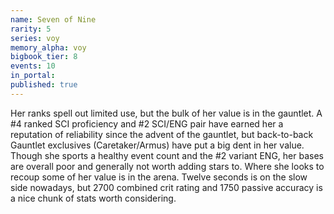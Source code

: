 ```yaml
---
name: Seven of Nine
rarity: 5
series: voy
memory_alpha: voy
bigbook_tier: 8
events: 10
in_portal:
published: true
---
```


Her ranks spell out limited use, but the bulk of her value is in the gauntlet. A #4 ranked SCI proficiency and #2 SCI/ENG pair have earned her a reputation of reliability since the advent of the gauntlet, but back-to-back Gauntlet exclusives (Caretaker/Armus) have put a big dent in her value. Though she sports a healthy event count and the #2 variant ENG, her bases are overall poor and generally not worth adding stars to. Where she looks to recoup some of her value is in the arena. Twelve seconds is on the slow side nowadays, but 2700 combined crit rating and 1750 passive accuracy is a nice chunk of stats worth considering.
